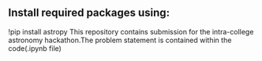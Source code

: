## Install required packages using:
!pip install astropy
 This repository contains submission for the intra-college astronomy hackathon.The problem statement is contained within the code(.ipynb file)
